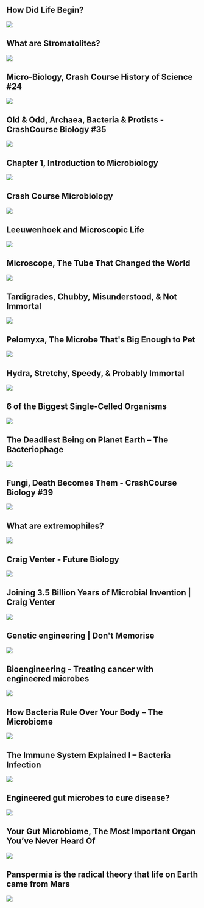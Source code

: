 How Did Life Begin?
-------------------

[![](/image/yid-ofFhHcvasHA.jpg)](https://www.youtube.com/watch?v=ofFhHcvasHA)

What are Stromatolites?
-----------------------

[![](/image/yid-N-G7IJCkyvg.jpg)](https://www.youtube.com/watch?v=N-G7IJCkyvg)

Micro-Biology, Crash Course History of Science #24
--------------------------------------------------

[![](/image/yid-2JdBH2tys6M.jpg)](https://www.youtube.com/watch?v=2JdBH2tys6M)

Old & Odd, Archaea, Bacteria & Protists - CrashCourse Biology #35
-----------------------------------------------------------------

[![](/image/yid-vAR47-g6tlA.jpg)](https://www.youtube.com/watch?v=vAR47-g6tlA)

Chapter 1, Introduction to Microbiology
---------------------------------------

[![](/image/yid-prTsBspXotg.jpg)](https://www.youtube.com/watch?v=prTsBspXotg)

Crash Course Microbiology
-------------------------

[![](/image/yid-9mbfSFFkYyI.jpg)](https://www.youtube.com/watch?v=9mbfSFFkYyI)

Leeuwenhoek and Microscopic Life
--------------------------------

[![](/image/yid-c_BiLl2v6OE.jpg)](https://www.youtube.com/watch?v=c_BiLl2v6OE)

Microscope, The Tube That Changed the World
-------------------------------------------

[![](/image/yid-Ue-86MDmjns.jpg)](https://www.youtube.com/watch?v=Ue-86MDmjns)

Tardigrades, Chubby, Misunderstood, & Not Immortal
--------------------------------------------------

[![](/image/yid-kux1j1ccsgg.jpg)](https://www.youtube.com/watch?v=kux1j1ccsgg)

Pelomyxa, The Microbe That's Big Enough to Pet
----------------------------------------------

[![](/image/yid-PnYxeUgCMsQ.jpg)](https://www.youtube.com/watch?v=PnYxeUgCMsQ)

Hydra, Stretchy, Speedy, & Probably Immortal
--------------------------------------------

[![](/image/yid-jnD_YitEk5M.jpg)](https://www.youtube.com/watch?v=jnD_YitEk5M)

6 of the Biggest Single-Celled Organisms
----------------------------------------

[![](/image/yid-9SLYdENgsog.jpg)](https://www.youtube.com/watch?v=9SLYdENgsog)

The Deadliest Being on Planet Earth – The Bacteriophage
-------------------------------------------------------

[![](/image/yid-YI3tsmFsrOg.jpg)](https://www.youtube.com/watch?v=YI3tsmFsrOg)

Fungi, Death Becomes Them - CrashCourse Biology #39
---------------------------------------------------

[![](/image/yid-m4DUZhnNo4s.jpg)](https://www.youtube.com/watch?v=m4DUZhnNo4s)

What are extremophiles?
-----------------------

[![](/image/yid-x4Mk7NrLp4k.jpg)](https://www.youtube.com/watch?v=x4Mk7NrLp4k)

Craig Venter - Future Biology
-----------------------------

[![](/image/yid-HdgfzdlgUHw.jpg)](https://www.youtube.com/watch?v=HdgfzdlgUHw)

Joining 3.5 Billion Years of Microbial Invention | Craig Venter
---------------------------------------------------------------

[![](/image/yid-OWX_12eA_qQ.jpg)](https://www.youtube.com/watch?v=OWX_12eA_qQ)

Genetic engineering | Don't Memorise
------------------------------------

[![](/image/yid-4fBQ2umTaMA.jpg)](https://www.youtube.com/watch?v=4fBQ2umTaMA)

Bioengineering - Treating cancer with engineered microbes
---------------------------------------------------------

[![](/image/yid-zSlnHyYV4h4.jpg)](https://www.youtube.com/watch?v=zSlnHyYV4h4)

How Bacteria Rule Over Your Body – The Microbiome
-------------------------------------------------

[![](/image/yid-VzPD009qTN4.jpg)](https://www.youtube.com/watch?v=VzPD009qTN4)

The Immune System Explained I – Bacteria Infection
--------------------------------------------------

[![](/image/yid-zQGOcOUBi6s.jpg)](https://www.youtube.com/watch?v=zQGOcOUBi6s)

Engineered gut microbes to cure disease?
----------------------------------------

[![](/image/yid-aAMAzCZ3Xh0.jpg)](https://www.youtube.com/watch?v=aAMAzCZ3Xh0)

Your Gut Microbiome, The Most Important Organ You’ve Never Heard Of
-------------------------------------------------------------------

[![](/image/yid-B9RruLkAUm8.jpg)](https://www.youtube.com/watch?v=B9RruLkAUm8)

Panspermia is the radical theory that life on Earth came from Mars
------------------------------------------------------------------

[![](/image/yid-X1MBuUvbdf8.jpg)](https://www.youtube.com/watch?v=X1MBuUvbdf8)